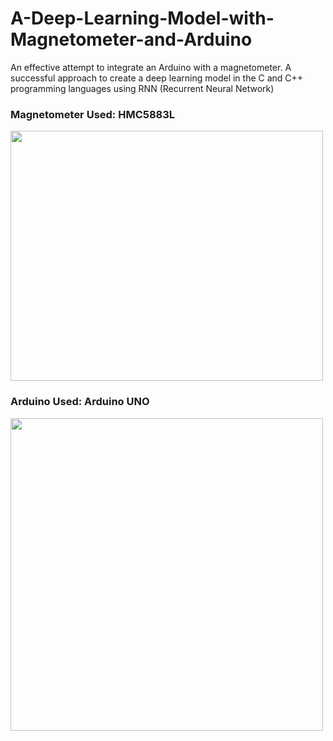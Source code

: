 # A-Deep-Learning-Model-with-Magnetometer-and-Arduino 
An effective attempt to integrate an Arduino with a magnetometer. A successful approach to create a deep learning model in the C and C++ programming languages using RNN (Recurrent Neural Network) 

### Magnetometer Used: HMC5883L

<img src="https://pg-cdn-a2.datacaciques.com/17/04/26/76fy0ou8em3bj61o/628e046d0289c88f.jpg" width="500" height="400"/>

### Arduino Used: Arduino UNO
<img src="https://wolles-elektronikkiste.de/wp-content/uploads/2019/07/UNO_2.jpg" width="500"/>
